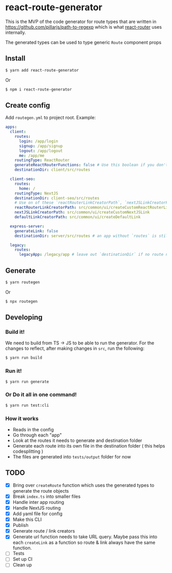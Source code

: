 # react-route-generator

This is the MVP of the code generator for route types that are written in https://github.com/pillarjs/path-to-regexp which is what [react-router](https://github.com/ReactTraining/react-router) uses internally.

The generated types can be used to type generic `Route` component props

## Install

```bash
$ yarn add react-route-generator
```

Or

```bash
$ npm i react-route-generator
```

## Create config

Add `routegen.yml` to project root. Example:

```yml
apps:
  client:
    routes:
      login: /app/login
      signup: /app/signup
      logout: /app/logout
      me: /app/me
    routingType: ReactRouter
    generateReactRouterFunctions: false # Use this boolean if you don't want to create typed convenient functions/hooks such as `useParams` or `useRedirect`
    destinationDir: client/src/routes

  client-seo:
    routes:
      home: /
    routingType: NextJS
    destinationDir: client-seo/src/routes
    # Use on of these `reactRouterLinkCreatorPath`, `nextJSLinkCreatorPath`, `defaultLinkCreatorPath` options below if you want to custom how Link is created
    reactRouterLinkCreatorPath: src/common/ui/createCustomReactRouterLink
    nextJSLinkCreatorPath: src/common/ui/createCustomNextJSLink
    defaultLinkCreatorPath: src/common/ui/createDefaultLink

  express-server:
    generateLink: false
    destinationDir: server/src/routes # an app without `routes` is still valid. In this case, this app can still generate url to other apps

  legacy:
    routes:
      legacyApp: /legacy/app # leave out `destinationDir` if no route needs to be generated. Other apps still generate routes to this app
```

## Generate

```bash
$ yarn routegen
```

Or

```bash
$ npx routegen
```

## Developing

### Build it!

We need to build from TS -> JS to be able to run the generator. For the changes to reflect, after making changes in `src`, run the following:

```bash
$ yarn run build
```

### Run it!

```bash
$ yarn run generate
```

### Or Do it all in one command!

```bash
$ yarn run test:cli
```

### How it works

- Reads in the config
- Go through each "app"
- Look at the routes it needs to generate and destination folder
- Generate each route into its own file in the destination folder ( this helps codesplitting )
- The files are generated into `tests/output` folder for now

## TODO

- [x] Bring over `createRoute` function which uses the generated types to generate the route objects
- [x] Break `index.ts` into smaller files
- [x] Handle inter app routing
- [x] Handle NextJS routing
- [x] Add yaml file for config
- [x] Make this CLI
- [x] Publish
- [x] Generate route / link creators
- [x] Generate url function needs to take URL query. Maybe pass this into each `createLink` as a function so route & link always have the same function.
- [ ] Tests
- [ ] Set up CI
- [ ] Clean up
